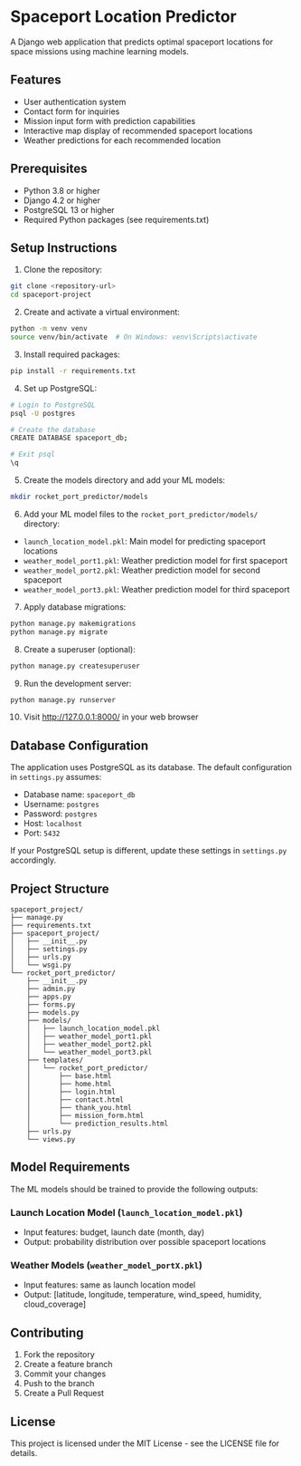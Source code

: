 # Spaceport Location Predictor

A Django web application that predicts optimal spaceport locations for space missions using machine learning models.

## Features

- User authentication system
- Contact form for inquiries
- Mission input form with prediction capabilities
- Interactive map display of recommended spaceport locations
- Weather predictions for each recommended location

## Prerequisites

- Python 3.8 or higher
- Django 4.2 or higher
- PostgreSQL 13 or higher
- Required Python packages (see requirements.txt)

## Setup Instructions

1. Clone the repository:
```bash
git clone <repository-url>
cd spaceport-project
```

2. Create and activate a virtual environment:
```bash
python -m venv venv
source venv/bin/activate  # On Windows: venv\Scripts\activate
```

3. Install required packages:
```bash
pip install -r requirements.txt
```

4. Set up PostgreSQL:
```bash
# Login to PostgreSQL
psql -U postgres

# Create the database
CREATE DATABASE spaceport_db;

# Exit psql
\q
```

5. Create the models directory and add your ML models:
```bash
mkdir rocket_port_predictor/models
```

6. Add your ML model files to the `rocket_port_predictor/models/` directory:
- `launch_location_model.pkl`: Main model for predicting spaceport locations
- `weather_model_port1.pkl`: Weather prediction model for first spaceport
- `weather_model_port2.pkl`: Weather prediction model for second spaceport
- `weather_model_port3.pkl`: Weather prediction model for third spaceport

7. Apply database migrations:
```bash
python manage.py makemigrations
python manage.py migrate
```

8. Create a superuser (optional):
```bash
python manage.py createsuperuser
```

9. Run the development server:
```bash
python manage.py runserver
```

10. Visit http://127.0.0.1:8000/ in your web browser

## Database Configuration

The application uses PostgreSQL as its database. The default configuration in `settings.py` assumes:
- Database name: `spaceport_db`
- Username: `postgres`
- Password: `postgres`
- Host: `localhost`
- Port: `5432`

If your PostgreSQL setup is different, update these settings in `settings.py` accordingly.

## Project Structure

```
spaceport_project/
├── manage.py
├── requirements.txt
├── spaceport_project/
│   ├── __init__.py
│   ├── settings.py
│   ├── urls.py
│   └── wsgi.py
└── rocket_port_predictor/
    ├── __init__.py
    ├── admin.py
    ├── apps.py
    ├── forms.py
    ├── models.py
    ├── models/
    │   ├── launch_location_model.pkl
    │   ├── weather_model_port1.pkl
    │   ├── weather_model_port2.pkl
    │   └── weather_model_port3.pkl
    ├── templates/
    │   └── rocket_port_predictor/
    │       ├── base.html
    │       ├── home.html
    │       ├── login.html
    │       ├── contact.html
    │       ├── thank_you.html
    │       ├── mission_form.html
    │       └── prediction_results.html
    ├── urls.py
    └── views.py
```

## Model Requirements

The ML models should be trained to provide the following outputs:

### Launch Location Model (`launch_location_model.pkl`)
- Input features: budget, launch date (month, day)
- Output: probability distribution over possible spaceport locations

### Weather Models (`weather_model_portX.pkl`)
- Input features: same as launch location model
- Output: [latitude, longitude, temperature, wind_speed, humidity, cloud_coverage]

## Contributing

1. Fork the repository
2. Create a feature branch
3. Commit your changes
4. Push to the branch
5. Create a Pull Request

## License

This project is licensed under the MIT License - see the LICENSE file for details. 